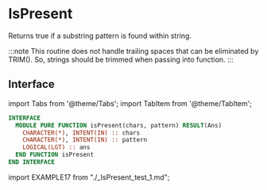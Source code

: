 # IsPresent

Returns true if a substring pattern is found within string.

:::note
This routine does not handle trailing spaces that can be eliminated by TRIM(). So,
strings should be trimmed when passing into function.
:::

## Interface

import Tabs from '@theme/Tabs';
import TabItem from '@theme/TabItem';

<Tabs>
<TabItem value="interface" label="܀ Interface" default>

```fortran
INTERFACE
  MODULE PURE FUNCTION isPresent(chars, pattern) RESULT(Ans)
    CHARACTER(*), INTENT(IN) :: chars
    CHARACTER(*), INTENT(IN) :: pattern
    LOGICAL(LGT) :: ans
  END FUNCTION isPresent
END INTERFACE
```

</TabItem>

<TabItem value="example" label="️܀ See example">

import EXAMPLE17 from "./_IsPresent_test_1.md";

<EXAMPLE17 />

</TabItem>

<TabItem value="close" label="↢ ">

</TabItem>
</Tabs>
